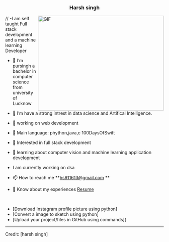 
<h3 align="center">Harsh singh</a></h1>
//
  <img align="right" top="500" height="300" width="400" alt="GIF" src="https://media.giphy.com/media/SWoSkN6DxTszqIKEqv/giphy.gif">
</a>
 -I am self taught Full stack development and a machine learning Developer 

- 🔭 I’m pursingh a bachelor in computer science from university of Lucknow 

- 🌱 I’m have a strong intrest in data science and Artifical Intelligence.

- 🤝 working on web development

- 🌱 Main language: phython,java,c <a hr f="https://github.com/100rabhcsmc/100DaysOfSwift" target="blank">100DaysOfSwift</a>

- 📝 Interested in full stack development 

- 💬 learning about computer vision and machine learning application development
-    I am currently working on dsa

- 📫 How to reach me **hs911613@gmail.com **
  

- 📄 Know about my experiences <a href="https://github.com/100rabhcsmc/Me.io/blob/master/01SaurabhChavanReactNativeResume.pdf" target="blank">Resume</a>
<br/>
  




<!-- BLOG-POST-LIST:START -->

- [Download Instagram profile picture using python]
- [Convert a image to sketch using python]
- [Upload your project/files in GitHub using commands](
<!-- BLOG-POST-LIST:END -->

---

Credit: [harsh singh]


